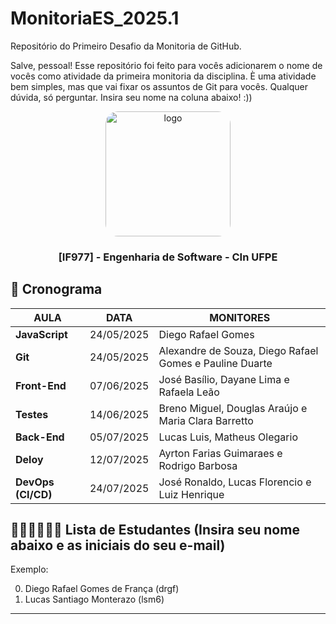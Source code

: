 # MonitoriaES_2025.1
Repositório do Primeiro Desafio da Monitoria de GitHub.

Salve, pessoal! Esse repositório foi feito para vocês adicionarem o nome de vocês como atividade da primeira monitoria da disciplina. È uma atividade bem simples, mas que vai fixar os assuntos de Git para vocês. Qualquer dúvida, só perguntar. Insira seu nome na coluna abaixo! :)) 

<div align="center">

  <img src="https://user-images.githubusercontent.com/42525687/203692147-cb274f74-7e73-4869-b460-1dc967fb4786.png" alt="logo" width="200" height="auto" style="border-radius:20px;" />

  <h3>
    [IF977] - Engenharia de Software - CIn UFPE
  </h3>

</div>

## :calendar: Cronograma

| AULA               | DATA       | MONITORES                                                                          |
| ------------------ | ---------- | ---------------------------------------------------------------------------------- |
| **JavaScript**     | 24/05/2025 | Diego Rafael Gomes                                                                 |
| **Git**            | 24/05/2025 | Alexandre de Souza, Diego Rafael Gomes e Pauline Duarte                            |
| **Front-End**      | 07/06/2025 | José Basílio, Dayane Lima e Rafaela Leão                                           |
| **Testes**         | 14/06/2025 | Breno Miguel, Douglas Araújo e Maria Clara Barretto                                |
| **Back-End**       | 05/07/2025 | Lucas Luis, Matheus Olegario                                                       |
| **Deloy**          | 12/07/2025 | Ayrton Farias Guimaraes e Rodrigo Barbosa                                          |
| **DevOps (CI/CD)** | 24/07/2025 | José Ronaldo, Lucas Florencio e Luiz Henrique                                      |

## 👨🏽‍💻👩🏻‍💻 Lista de Estudantes (Insira seu nome abaixo e as iniciais do seu e-mail)
Exemplo:

0. Diego Rafael Gomes de França (drgf)
9. Lucas Santiago Monterazo  (lsm6)

-------------------------------------------------------------------------------------------------------------------

